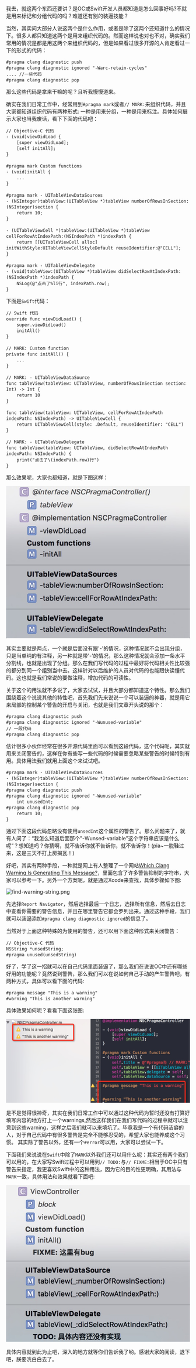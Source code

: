 我去，就这两个东西还要讲？是OC或Swift开发人员都知道是怎么回事好吗?不就是用来标记和分组代码的吗？难道还有别的装逼技能？

当然，其实问大部分人说这两个是什么作用，或者是除了这两个还知道什么的情况下。很多人都只知道这两个是用来组织代码的。然而这样说也对也不对，确实我们常用的情况是都是用这两个来组织代码的，但是如果看过很多开源的人肯定看过一下的形式的代码：

```
#pragma clang diagnostic push
#pragma clang diagnostic ignored "-Warc-retain-cycles"
.... //一些代码
#pragma clang diagnostic pop
```

那么这些代码是拿来干嘛的呢？且听我慢慢道来。

确实在我们日常工作中，经常用到`#pragma mark`或者`// MARK:`来组织代码，并且大家都知道组织代码有两种形式: 一种是用来分组，一种是用来标注。具体如何展示大家也当我废话，看下下面的代码吧：

```
// Objective-C 代码
- (void)viewDidLoad {
    [super viewDidLoad];
    [self initAll];
}

#pragma mark Custom functions
- (void)initAll {
    ...
}

#pragma mark - UITableViewDataSources
- (NSInteger)tableView:(UITableView *)tableView numberOfRowsInSection:(NSInteger)section {
    return 10;
}

- (UITableViewCell *)tableView:(UITableView *)tableView cellForRowAtIndexPath:(NSIndexPath *)indexPath {
    return [[UITableViewCell alloc] initWithStyle:UITableViewCellStyleDefault reuseIdentifier:@"CELL"];
}

#pragma mark - UITableViewDelegate
- (void)tableView:(UITableView *)tableView didSelectRowAtIndexPath:(NSIndexPath *)indexPath {
    NSLog(@"点击了%li行", indexPath.row);
}
```

下面是`Swift`代码：

```
// Swift 代码
override func viewDidLoad() {
    super.viewDidLoad()
    initAll()
}

// MARK: Custom function
private func initAll() {
    ...
}

// MARK: - UITableViewDataSource
func tableView(tableView: UITableView, numberOfRowsInSection section: Int) -> Int {
    return 10
}

func tableView(tableView: UITableView, cellForRowAtIndexPath indexPath: NSIndexPath) -> UITableViewCell {
    return UITableViewCell(style: .Default, reuseIdentifier: "CELL")
}

// MARK: - UITableViewDelegate
func tableView(tableView: UITableView, didSelectRowAtIndexPath indexPath: NSIndexPath) {
    print("点击了\(indexPath.row)行")
}
```

那么效果呢，大家也都知道，就是下图这样：

![pragma.png](../images/pragma.png)

其实主要就是两点，一个就是后面没有跟'-'的情况，这种情况就不会出现分组，只是当单纯的有注释，另一种就是带'-'的情况，那么这种情况就会添加一条水平分割线，也就是出现了分组。那么在我们写代码的过程中最好将代码相关性比较强的都分到同一个组别当中去。这样针对以后维护的人员对代码的也能跟快读懂代码。这也就是我们常说的要做注释，增加代码的可读性。

关于这个的用法就不多说了，大家去试试，并且大部分都知道这个特性。那么我们围绕着这个说说其他的特性吧，首先我们先来说说一个可以装逼的神器，就是用它来局部的控制某个警告的开启与关闭，也就是我们文章开头说的那个：

```
#pragma clang diagnostic push
#pragma clang diagnostic ignored "-Wunused-variable"
// 一段代码
#pragma clang diagnostic pop
```

估计很多小伙伴经常在很多开源代码里面可以看到这段代码，这个代码呢，其实就用来关闭警告的，这样在你有些写一些代码的时候需要忽略某些警告的时候特别有用。具体用法我们就用上面这个来试试吧。

```
#pragma mark - UITableViewDataSources
- (NSInteger)tableView:(UITableView *)tableView numberOfRowsInSection:(NSInteger)section {
#pragma clang diagnostic push
#pragma clang diagnostic ignored "-Wunused-variable"
    int unusedInt;
#pragma clang diagnostic pop
    return 10;
}
```

通过下面这段代码忽略没有使用`unsedInt`这个属性的警告了。那么问题来了，就有人问了：“我怎么知道后面那个"-Wunsed-variable"这个字符串应该是什么呢”？想知道吗？你猜啊，就不告诉你就不告诉你，就不告诉你！(pia~一脱鞋过来，这是三天不打上房揭瓦！)

好吧，其实有两种手段，一种就是网上有人整理了一个网站[Which Clang Warning Is Generating This Message?](http://fuckingclangwarnings.com/)，里面包含了许多警告抑制的字符串，大家可以参考一下。另外一个方案呢，就是通过Xcode来查找，具体步骤如下图:

![find-warning-string.png](../images/find-warnings-string.png)

先选择`Report Navigator`，然后选择最后一个日志，选择所有信息，然后去日志中查看你需要的警告信息，并且在哪里警告它都会罗列出来。通过这种手段，我们就可以装逼添加`#pragma clang diagnostic ignored`的信息了。

当然对于上面这种特殊的为使用的警告，还可以用下面这种形式来关闭警告：

```
// Objective-C 代码
NSString *unsedString;
#pragma unused(unsedString)
```

好了，学了这一招就可以在自己代码里面装逼了，那么我们在说说OC中还有哪些好用的功能呢？竟然说到警告，那么我们可以在说如何自己手动的产生警告吧，有两种方式，具体可以看下面的代码:

```
#pragma message "This is a warning"
#warning "This is another warning"
```

具体效果如何呢？看看下面这张图:

![warnings.png](../images/warnings.png)

是不是觉得很神奇，其实在我们日常工作中可以通过这种代码为暂时还没有打算好填写内容的地方打上一个warnings,然后这样我们在我们写代码的过程中就可以注意到这些warning，这样之后我们就可以来填坑了。毕竟我是一个有代码洁癖的人，对于自己代码中有很多警告是完全不能够忍受的，希望大家也能养成这个习惯。  其实除了警告以外，还有一个`#error`可以用，大家可以尝试一下。

下面我们来说说在`Swift`中除了`MARK`以外我们还可以用什么呢：其实还有两个我们可以用的，在大家写Swift过程中可以用到`// TODO:`与`// FIXME:`相当于OC中只有警告来指定，我更喜欢Swift中的这种用法，因为它的目的性更明确，其用法与`MARK`一致，具体用法和效果就看下面吧:

![swift-TODO-FIXME.png](../images/swift-TODO-FIXME.png)

具体内容就到此为止吧，深入的地方就等你们告诉我了哟。感谢大家的阅读，退下吧，朕要洗白白去了。
